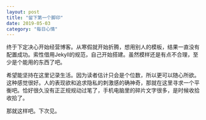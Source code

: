 ```yaml
---
layout: post
title: "留下第一个脚印"
date: 2019-05-03
category: "每日心情"
---
```


终于下定决心开始经营博客。从寒假就开始折腾，想用别人的模板，结果一直没有配置成功。索性借用Jekyll的规范，自己开始搭建。虽然模样还是有点不合理，至少是个能用的东西了吧。

希望能坚持在这里记录生活。因为读者估计只会是个位数，所以更可以随心所欲。这种感觉很好。人的表现欲和追求隐私的刺激感的确神奇，那就在这里寻求一个平衡吧。恰好很久没有正正规规动过笔了，手机电脑里的碎片文字很多，是时候收拾收拾了。

那就这样吧。下次见。

